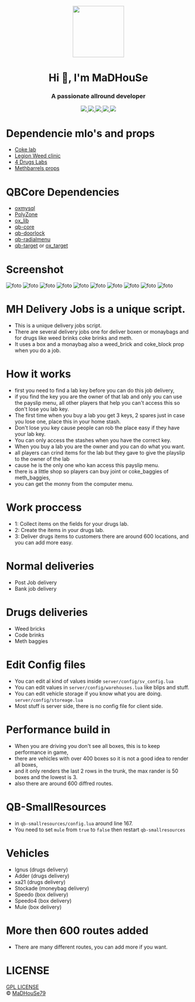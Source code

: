 <p align="center">
    <img width="140" src="https://icons.iconarchive.com/icons/iconarchive/red-orb-alphabet/128/Letter-M-icon.png" />  
    <h1 align="center">Hi 👋, I'm MaDHouSe</h1>
    <h3 align="center">A passionate allround developer </h3>    
</p>

<p align="center">
    <a href="https://github.com/MaDHouSe79/mh-deliveryjobs/issues">
        <img src="https://img.shields.io/github/issues/MaDHouSe79/mh-deliveryjobs"/> 
    </a>
    <a href="https://github.com/MaDHouSe79/mh-deliveryjobs/watchers">
        <img src="https://img.shields.io/github/watchers/MaDHouSe79/mh-deliveryjobs"/> 
    </a> 
    <a href="https://github.com/MaDHouSe79/mh-deliveryjobs/network/members">
        <img src="https://img.shields.io/github/forks/MaDHouSe79/mh-deliveryjobs"/> 
    </a>  
    <a href="https://github.com/MaDHouSe79/mh-deliveryjobs/stargazers">
        <img src="https://img.shields.io/github/stars/MaDHouSe79/mh-deliveryjobs?color=white"/> 
    </a>
    <a href="https://github.com/MaDHouSe79/mh-deliveryjobs/blob/main/LICENSE">
        <img src="https://img.shields.io/github/license/MaDHouSe79/mh-deliveryjobs?color=black"/> 
    </a>      
</p>

# Dependencie mlo's and props
- [Coke lab](https://www.gta5-mods.com/maps/mlo-enhanced-coke-lab-sp-fivem-dvd6789)
- [Legion Weed clinic](https://www.gta5-mods.com/maps/mlo-legion-weed-clinic)
- [4 Drugs Labs](https://www.gta5-mods.com/maps/mlo-4x-drug-lab-interiors-sp-fivem)
- [Methbarrels props](https://github.com/StuxxyOfficial/methbarrels)

# QBCore Dependencies
- [oxmysql](https://github.com/overextended/oxmysql/releases)
- [PolyZone](https://github.com/mkafrin/PolyZone/releases)
- [ox_lib](https://github.com/overextended/ox_lib/releases)
- [qb-core](https://github.com/qbcore-framework/qb-core)
- [qb-doorlock](https://github.com/qbcore-framework/qb-doorlock)
- [qb-radialmenu](https://github.com/qbcore-framework/qb-radialmenu)
- [qb-target](https://github.com/overextended/ox_lib/releases) or [ox_target](https://github.com/overextended/ox_target/releases)

# Screenshot
![foto](https://github.com/MaDHouSe79/mh-deliveryjobs/blob/main/screenshots/Schermafbeelding%202025-03-02%20165814.png)
![foto](https://github.com/MaDHouSe79/mh-deliveryjobs/blob/main/screenshots/Schermafbeelding%202025-03-02%20165859.png)
![foto](https://github.com/MaDHouSe79/mh-deliveryjobs/blob/main/screenshots/Schermafbeelding%202025-03-02%20165922.png)
![foto](https://github.com/MaDHouSe79/mh-deliveryjobs/blob/main/screenshots/Schermafbeelding%202025-03-02%20165950.png)
![foto](https://github.com/MaDHouSe79/mh-deliveryjobs/blob/main/screenshots/Schermafbeelding%202025-03-02%20170023.png)
![foto](https://github.com/MaDHouSe79/mh-deliveryjobs/blob/main/screenshots/Schermafbeelding%202025-03-02%20170047.png)
![foto](https://github.com/MaDHouSe79/mh-deliveryjobs/blob/main/screenshots/Schermafbeelding%202025-03-02%20170112.png)
![foto](https://github.com/MaDHouSe79/mh-deliveryjobs/blob/main/screenshots/Schermafbeelding%202025-03-08%20115635.png)
![foto](https://github.com/MaDHouSe79/mh-deliveryjobs/blob/main/screenshots/Schermafbeelding%202025-02-25%20214754.png)
![foto](https://github.com/MaDHouSe79/mh-deliveryjobs/blob/main/screenshots/Schermafbeelding%202025-03-09%20194128.png)

# MH Delivery Jobs is a unique script.
- This is a unique delivery jobs script.
- There are several delivery jobs one for deliver boxen or monaybags and for drugs like weed brinks coke brinks and meth.
- It uses a box and a monaybag also a weed_brick and coke_block prop when you do a job.

# How it works
- first you need to find a lab key before you can do this job delivery,
- if you find the key you are the owner of that lab and only you can use the payslip menu, all other players that help you can't access this so don't lose you lab key.
- The first time when you buy a lab you get 3 keys, 2 spares just in case you lose one, place this in your home stash.
- Don't lose you key cause people can rob the place easy if they have your lab key.
- You can only access the stashes when you have the correct key.
- When you buy a lab you are the owner and you can do what you want.
- all players can crind items for the lab but they gave to give the playslip to the owner of the lab
- cause he is the only one who kan access this payslip menu.
- there is a little shop so players can buy joint or coke_baggies of meth_baggies,
- you can get the monny from the computer menu. 

# Work proccess
- 1: Collect items on the fields for your drugs lab.
- 2: Create the items in your drugs lab.
- 3: Deliver drugs items to customers there are around 600 locations, and you can add more easy.

# Normal deliveries
- Post Job delivery
- Bank job delivery

# Drugs deliveries
- Weed bricks
- Code brinks
- Meth baggies

# Edit Config files
- You can edit al kind of values inside `server/config/sv_config.lua`
- You can edit values in `server/config/warehouses.lua` like blips and stuff.
- You can edit vehicle storage if you know what you are doing. `server/config/storeage.lua`
- Most stuff is server side, there is no config file for client side.

# Performance build in
- When you are driving you don't see all boxes, this is to keep performance in game,
- there are vehicles with over 400 boxes so it is not a good idea to render all boxes,
- and it only renders the last 2 rows in the trunk, the max rander is 50 boxes and the lowest is 3.
- also there are around 600 diffred routes.

# QB-SmallResources
- in `qb-smallresources/config.lua` around line 167.
- You need to set `mule` from `true` to `false` then restart `qb-smallresources`

# Vehicles
- Ignus (drugs delivery)
- Adder (drugs delivery)
- xa21 (drugs delivery)
- Stockade (moneybag delivery)
- Speedo (box delivery)
- Speedo4 (box delivery)
- Mule (box delivery)

# More then 600 routes added
- There are many different routes, you can add more if you want.

# LICENSE
[GPL LICENSE](./LICENSE)<br />
&copy; [MaDHouSe79](https://www.youtube.com/@MaDHouSe79)
